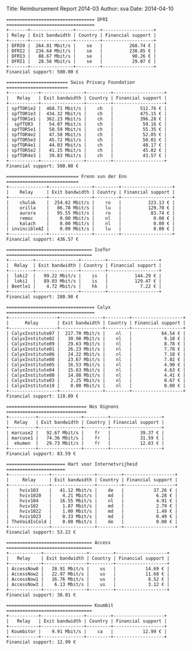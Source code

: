 Title: Reimbursement Report 2014-03
Author: sva 
Date: 2014-04-10



    ================================= DFRI =================================
    +-------+----------------+---------+-------------------+
    | Relay | Exit bandwidth | Country | Financial support |
    +-------+----------------+---------+-------------------+
    | DFRI0 |  264.01 Mbit/s |    se   |          268.74 € |
    | DFRI2 |  234.64 Mbit/s |    se   |          238.85 € |
    | DFRI3 |   88.67 Mbit/s |    se   |           90.26 € |
    | DFRI1 |   28.56 Mbit/s |    se   |           29.07 € |
    +-------+----------------+---------+-------------------+
    Financial support: 500.00 €
    
    ======================= Swiss Privacy Foundation =======================
    +-----------+----------------+---------+-------------------+
    |   Relay   | Exit bandwidth | Country | Financial support |
    +-----------+----------------+---------+-------------------+
    | spfTOR1e2 |  468.71 Mbit/s |    ch   |          512.76 € |
    | spfTOR1e3 |  434.32 Mbit/s |    ch   |          475.15 € |
    | spfTOR1e1 |  362.23 Mbit/s |    ch   |          396.28 € |
    |  spfTOR3  |   54.07 Mbit/s |    ch   |           59.16 € |
    | spfTOR5e1 |   50.59 Mbit/s |    ch   |           55.35 € |
    | spfTOR4e2 |   47.58 Mbit/s |    ch   |           52.05 € |
    | spfTOR5e3 |   45.72 Mbit/s |    ch   |           50.01 € |
    | spfTOR4e1 |   44.03 Mbit/s |    ch   |           48.17 € |
    | spfTOR5e2 |   41.15 Mbit/s |    ch   |           45.02 € |
    | spfTOR4e3 |   39.83 Mbit/s |    ch   |           43.57 € |
    +-----------+----------------+---------+-------------------+
    Financial support: 500.00 €
    
    =========================== Frenn vun der Enn ===========================
    +--------------+----------------+---------+-------------------+
    |    Relay     | Exit bandwidth | Country | Financial support |
    +--------------+----------------+---------+-------------------+
    |    chulak    |  254.62 Mbit/s |    ro   |          223.13 € |
    |    orilla    |   86.78 Mbit/s |    lu   |          129.70 € |
    |    aurora    |   95.55 Mbit/s |    ro   |           83.74 € |
    |    remoc     |    0.00 Mbit/s |    nl   |            0.00 € |
    |    kalach    |    0.00 Mbit/s |    nl   |            0.00 € |
    | invincibleAI |    0.00 Mbit/s |    lu   |            0.00 € |
    +--------------+----------------+---------+-------------------+
    Financial support: 436.57 €
    
    ================================ IceTor ================================
    +---------+----------------+---------+-------------------+
    |  Relay  | Exit bandwidth | Country | Financial support |
    +---------+----------------+---------+-------------------+
    |  loki2  |   99.22 Mbit/s |    is   |          144.29 € |
    |  loki1  |   89.03 Mbit/s |    is   |          129.47 € |
    | Beetle1 |    4.72 Mbit/s |    hk   |            7.22 € |
    +---------+----------------+---------+-------------------+
    Financial support: 280.98 €
    
    ================================= Calyx =================================
    +------------------+----------------+---------+-------------------+
    |      Relay       | Exit bandwidth | Country | Financial support |
    +------------------+----------------+---------+-------------------+
    | CalyxInstitute07 |  217.70 Mbit/s |    nl   |           64.54 € |
    | CalyxInstitute02 |   30.98 Mbit/s |    nl   |            9.18 € |
    | CalyxInstitute09 |   29.63 Mbit/s |    nl   |            8.78 € |
    | CalyxInstitute01 |   26.23 Mbit/s |    nl   |            7.78 € |
    | CalyxInstitute06 |   24.22 Mbit/s |    nl   |            7.18 € |
    | CalyxInstitute08 |   23.67 Mbit/s |    nl   |            7.02 € |
    | CalyxInstitute05 |   16.53 Mbit/s |    nl   |            4.90 € |
    | CalyxInstitute04 |   15.63 Mbit/s |    nl   |            4.63 € |
    | CalyxInstitute00 |   14.88 Mbit/s |    nl   |            4.41 € |
    | CalyxInstitute03 |    2.25 Mbit/s |    nl   |            0.67 € |
    | CalyxInstitute10 |    0.00 Mbit/s |    nl   |            0.00 € |
    +------------------+----------------+---------+-------------------+
    Financial support: 119.09 €
    
    ============================== Nos Oignons ==============================
    +----------+----------------+---------+-------------------+
    |  Relay   | Exit bandwidth | Country | Financial support |
    +----------+----------------+---------+-------------------+
    | marcuse2 |   92.67 Mbit/s |    fr   |           39.37 € |
    | marcuse1 |   74.36 Mbit/s |    fr   |           31.59 € |
    |  ekumen  |   29.73 Mbit/s |    fr   |           12.63 € |
    +----------+----------------+---------+-------------------+
    Financial support: 83.59 €
    
    ====================== Hart voor Internetvrijheid ======================
    +---------------+----------------+---------+-------------------+
    |     Relay     | Exit bandwidth | Country | Financial support |
    +---------------+----------------+---------+-------------------+
    |    hviv103    |   41.12 Mbit/s |    de   |           37.26 € |
    |    hviv1020   |    4.21 Mbit/s |    md   |            6.28 € |
    |    hviv104    |   16.55 Mbit/s |    nl   |            4.91 € |
    |    hviv102    |    1.87 Mbit/s |    md   |            2.79 € |
    |    hviv1022   |    1.00 Mbit/s |    md   |            1.49 € |
    |    hviv1023   |    0.33 Mbit/s |    md   |            0.49 € |
    | TheVoidIsCold |    0.00 Mbit/s |    de   |            0.00 € |
    +---------------+----------------+---------+-------------------+
    Financial support: 53.22 €
    
    ================================ Access ================================
    +------------+----------------+---------+-------------------+
    |   Relay    | Exit bandwidth | Country | Financial support |
    +------------+----------------+---------+-------------------+
    | AccessNow0 |   28.91 Mbit/s |    us   |           14.69 € |
    | AccessNow2 |   22.97 Mbit/s |    us   |           11.68 € |
    | AccessNow1 |   16.76 Mbit/s |    us   |            8.52 € |
    | AccessNow3 |    6.13 Mbit/s |    us   |            3.12 € |
    +------------+----------------+---------+-------------------+
    Financial support: 38.01 €
    
    ================================ Koumbit ================================
    +-----------+----------------+---------+-------------------+
    |   Relay   | Exit bandwidth | Country | Financial support |
    +-----------+----------------+---------+-------------------+
    | Koumbitor |    9.91 Mbit/s |    ca   |           12.99 € |
    +-----------+----------------+---------+-------------------+
    Financial support: 12.99 €
    
